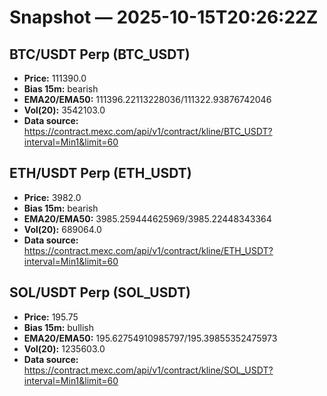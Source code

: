 # Snapshot — 2025-10-15T20:26:22Z

## BTC/USDT Perp (BTC_USDT)
- **Price:** 111390.0
- **Bias 15m:** bearish
- **EMA20/EMA50:** 111396.22113228036/111322.93876742046
- **Vol(20):** 3542103.0
- **Data source:** https://contract.mexc.com/api/v1/contract/kline/BTC_USDT?interval=Min1&limit=60

## ETH/USDT Perp (ETH_USDT)
- **Price:** 3982.0
- **Bias 15m:** bearish
- **EMA20/EMA50:** 3985.259444625969/3985.22448343364
- **Vol(20):** 689064.0
- **Data source:** https://contract.mexc.com/api/v1/contract/kline/ETH_USDT?interval=Min1&limit=60

## SOL/USDT Perp (SOL_USDT)
- **Price:** 195.75
- **Bias 15m:** bullish
- **EMA20/EMA50:** 195.62754910985797/195.39855352475973
- **Vol(20):** 1235603.0
- **Data source:** https://contract.mexc.com/api/v1/contract/kline/SOL_USDT?interval=Min1&limit=60
